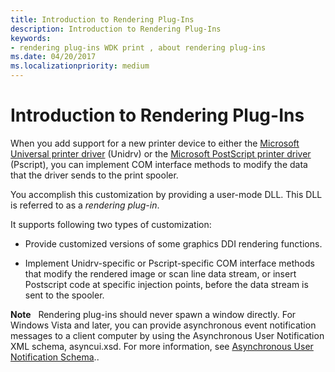 ```yaml
---
title: Introduction to Rendering Plug-Ins
description: Introduction to Rendering Plug-Ins
keywords:
- rendering plug-ins WDK print , about rendering plug-ins
ms.date: 04/20/2017
ms.localizationpriority: medium
---
```


# Introduction to Rendering Plug-Ins





When you add support for a new printer device to either the [Microsoft Universal printer driver](microsoft-universal-printer-driver.md) (Unidrv) or the [Microsoft PostScript printer driver](microsoft-postscript-printer-driver.md) (Pscript), you can implement COM interface methods to modify the data that the driver sends to the print spooler.

You accomplish this customization by providing a user-mode DLL. This DLL is referred to as a *rendering plug-in*.

It supports following two types of customization:

-   Provide customized versions of some graphics DDI rendering functions.

-   Implement Unidrv-specific or Pscript-specific COM interface methods that modify the rendered image or scan line data stream, or insert Postscript code at specific injection points, before the data stream is sent to the spooler.

**Note**   Rendering plug-ins should never spawn a window directly. For Windows Vista and later, you can provide asynchronous event notification messages to a client computer by using the Asynchronous User Notification XML schema, asyncui.xsd. For more information, see [Asynchronous User Notification Schema](./asynchronous-user-notification-schema.md)..

 

 

